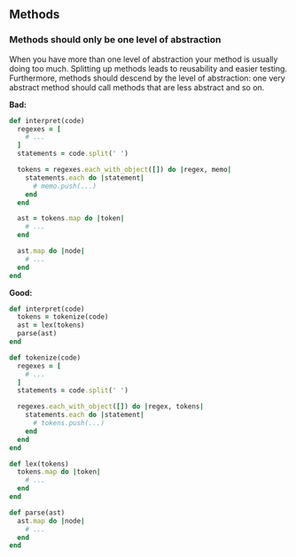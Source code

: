 ## Methods

### Methods should only be one level of abstraction

When you have more than one level of abstraction your method is usually
doing too much. Splitting up methods leads to reusability and easier
testing. Furthermore, methods should descend by the level of abstraction: one very abstract method should call methods that are less abstract and so on.

**Bad:**

```ruby
def interpret(code)
  regexes = [
    # ...
  ]
  statements = code.split(' ')

  tokens = regexes.each_with_object([]) do |regex, memo|
    statements.each do |statement|
      # memo.push(...)
    end
  end

  ast = tokens.map do |token|
    # ...
  end

  ast.map do |node|
    # ...
  end
end
```

**Good:**

```ruby
def interpret(code)
  tokens = tokenize(code)
  ast = lex(tokens)
  parse(ast)
end

def tokenize(code)
  regexes = [
    # ...
  ]
  statements = code.split(' ')

  regexes.each_with_object([]) do |regex, tokens|
    statements.each do |statement|
      # tokens.push(...)
    end
  end
end

def lex(tokens)
  tokens.map do |token|
    # ...
  end
end

def parse(ast)
  ast.map do |node|
    # ...
  end
end
```
